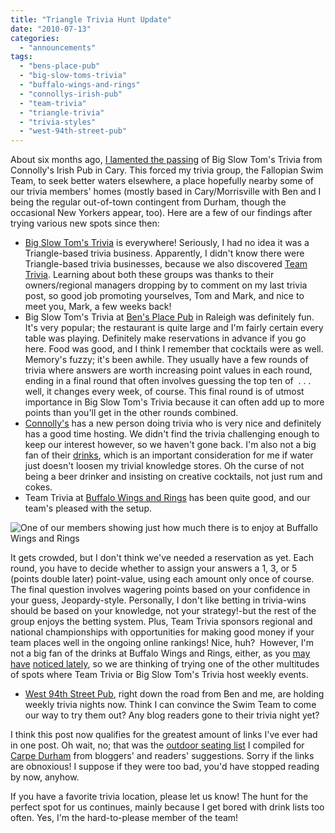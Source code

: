 ```yaml
---
title: "Triangle Trivia Hunt Update"
date: "2010-07-13"
categories:
  - "announcements"
tags:
  - "bens-place-pub"
  - "big-slow-toms-trivia"
  - "buffalo-wings-and-rings"
  - "connollys-irish-pub"
  - "team-trivia"
  - "triangle-trivia"
  - "trivia-styles"
  - "west-94th-street-pub"
---
```


About six months ago, [I lamented the passing](https://thegourmez.com/blog/2010/01/12/six-plates-blind-tasting-and-trivia/) of Big Slow Tom's Trivia from Connolly's Irish Pub in Cary. This forced my trivia group, the Fallopian Swim Team, to seek better waters elsewhere, a place hopefully nearby some of our trivia members' homes (mostly based in Cary/Morrisville with Ben and I being the regular out-of-town contingent from Durham, though the occasional New Yorkers appear, too). Here are a few of our findings after trying various new spots since then:

- [Big Slow Tom's Trivia](http://www.facebook.com/group.php?gid=173407105436) is everywhere! Seriously, I had no idea it was a Triangle-based trivia business. Apparently, I didn't know there were Triangle-based trivia businesses, because we also discovered [Team Trivia](http://www.teamtrivia.com/). Learning about both these groups was thanks to their owners/regional managers dropping by to comment on my last trivia post, so good job promoting yourselves, Tom and Mark, and nice to meet you, Mark, a few weeks back!
- Big Slow Tom's Trivia at [Ben's Place Pub](http://bensplacepub.com/) in Raleigh was definitely fun. It's very popular; the restaurant is quite large and I'm fairly certain every table was playing. Definitely make reservations in advance if you go here. Food was good, and I think I remember that cocktails were as well. Memory's fuzzy; it's been awhile. They usually have a few rounds of trivia where answers are worth increasing point values in each round, ending in a final round that often involves guessing the top ten of  . . . well, it changes every week, of course. This final round is of utmost importance in Big Slow Tom's Trivia because it can often add up to more points than you'll get in the other rounds combined.
- [Connolly's](http://www.connollysirish.com/home.html) has a new person doing trivia who is very nice and definitely has a good time hosting. We didn't find the trivia challenging enough to keep our interest however, so we haven't gone back. I'm also not a big fan of their [drinks](../../../../../?p=255), which is an important consideration for me if water just doesn't loosen my trivial knowledge stores. Oh the curse of not being a beer drinker and insisting on creative cocktails, not just rum and cokes.
- Team Trivia at [Buffalo Wings and Rings](http://www.buffalowingsandrings.com/locations_store.php?id=069) has been quite good, and our team's pleased with the setup.




<div class="caption">

![One of our members showing just how much there is to enjoy at Buffallo Wings and Rings](http://s3.amazonaws.com/thegourmez-wpmedia/2010/07/stevebeer.jpg "stevebeer")</div>


It gets crowded, but I don't think we've needed a reservation as yet. Each round, you have to decide whether to assign your answers a 1, 3, or 5 (points double later) point-value, using each amount only once of course. The final question involves wagering points based on your confidence in your guess, Jeopardy-style. Personally, I don't like betting in trivia-wins should be based on your knowledge, not your strategy!-but the rest of the group enjoys the betting system. Plus, Team Trivia sponsors regional and national championships with opportunities for making good money if your team places well in the ongoing online rankings! Nice, huh?  However, I'm not a big fan of the drinks at Buffalo Wings and Rings, either, as you [may have](../../../../../?p=1367) [noticed lately](../../../../../?p=1354), so we are thinking of trying one of the other multitudes of spots where Team Trivia or Big Slow Tom's Trivia host weekly events.

- [West 94th Street Pub](http://www.west94stpub.com/), right down the road from Ben and me, are holding weekly trivia nights now. Think I can convince the Swim Team to come our way to try them out? Any blog readers gone to their trivia night yet?

I think this post now qualifies for the greatest amount of links I've ever had in one post. Oh wait, no; that was the [outdoor seating list](http://carpedurham.com/2010/03/23/outdoor-dining-spots/) I compiled for [Carpe Durham](http://carpedurham.com/2010/03/23/outdoor-dining-spots/) from bloggers' and readers' suggestions. Sorry if the links are obnoxious! I suppose if they were too bad, you'd have stopped reading by now, anyhow.

If you have a favorite trivia location, please let us know! The hunt for the perfect spot for us continues, mainly because I get bored with drink lists too often. Yes, I'm the hard-to-please member of the team!
